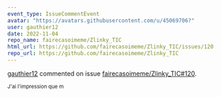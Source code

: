 ```yaml
---
event_type: IssueCommentEvent
avatar: "https://avatars.githubusercontent.com/u/45069706?"
user: gauthier12
date: 2022-11-04
repo_name: fairecasoimeme/Zlinky_TIC
html_url: https://github.com/fairecasoimeme/Zlinky_TIC/issues/120
repo_url: https://github.com/fairecasoimeme/Zlinky_TIC
---
```


<a href='https://github.com/gauthier12' target='_blank'>gauthier12</a> commented on issue <a href='https://github.com/fairecasoimeme/Zlinky_TIC/issues/120' target='_blank'>fairecasoimeme/Zlinky_TIC#120</a>.

<small>J'ai l'impression que m
